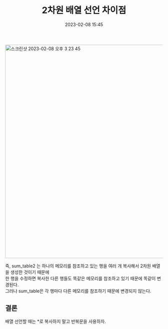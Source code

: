 ﻿---
title: 2차원 배열 선언 차이점
date: 2023-02-08 15:45
categories: [Algorithm]
tags: [BOJ, Algorithm, List]
---

<img width="681" alt="스크린샷 2023-02-08 오후 3 23 45" src="https://user-images.githubusercontent.com/106083871/217454413-faf88060-6ab3-410b-b942-b930aed43c1d.png">

즉, sum_table2 는 하나의 메모리를 참조하고 있는 행을 여러 개 복사해서 2차원 배열을 생성한 것이기 때문에 <br>한 행을 수정하면 복사한 다른 행들도 똑같은 메모리를 참조하고 있기 때문에 똑같이 변경된다. <br>그러나 sum_table은 각 행마다 다른 메모리를 참조하기 때문에 변경되지 않는다.

## 결론

배열 선언할 때는 \*로 복사하지 말고 반복문을 사용하자.
